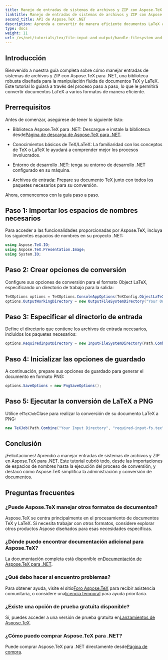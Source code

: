 ```yaml
---
title: Manejo de entradas de sistemas de archivos y ZIP con Aspose.TeX para .NET
linktitle: Manejo de entradas de sistemas de archivos y ZIP con Aspose.TeX para .NET
second_title: API de Aspose.TeX .NET
description: Aprenda a convertir de manera eficiente documentos LaTeX a varios formatos a través de pasos fáciles de seguir, incluida la configuración de opciones de conversión, la especificación de directorios de entrada y la ejecución de conversiones.
type: docs
weight: 11
url: /es/net/tutorials/tex/file-input-and-output/handle-filesystem-and-zip-inputs/
---
```

## Introducción

Bienvenido a nuestra guía completa sobre cómo manejar entradas de sistemas de archivos y ZIP con Aspose.TeX para .NET, una biblioteca robusta diseñada para la manipulación fluida de documentos TeX y LaTeX. Este tutorial lo guiará a través del proceso paso a paso, lo que le permitirá convertir documentos LaTeX a varios formatos de manera eficiente.

## Prerrequisitos

Antes de comenzar, asegúrese de tener lo siguiente listo:

-  Biblioteca Aspose.TeX para .NET: Descargue e instale la biblioteca desde[Página de descarga de Aspose.TeX para .NET](https://releases.aspose.com/tex/net/).
  
- Conocimientos básicos de TeX/LaTeX: La familiaridad con los conceptos de TeX o LaTeX le ayudará a comprender mejor los procesos involucrados.

- Entorno de desarrollo .NET: tenga su entorno de desarrollo .NET configurado en su máquina.

- Archivos de entrada: Prepare su documento TeX junto con todos los paquetes necesarios para su conversión.

Ahora, comencemos con la guía paso a paso.

## Paso 1: Importar los espacios de nombres necesarios

Para acceder a las funcionalidades proporcionadas por Aspose.TeX, incluya los siguientes espacios de nombres en su proyecto .NET:

```csharp
using Aspose.TeX.IO;
using Aspose.TeX.Presentation.Image;
using System.IO;
```

## Paso 2: Crear opciones de conversión

Configure sus opciones de conversión para el formato Object LaTeX, especificando un directorio de trabajo para la salida:

```csharp
TeXOptions options = TeXOptions.ConsoleAppOptions(TeXConfig.ObjectLaTeX);
options.OutputWorkingDirectory = new OutputFileSystemDirectory("Your Output Directory");
```

## Paso 3: Especificar el directorio de entrada

Define el directorio que contiene los archivos de entrada necesarios, incluidos los paquetes necesarios:

```csharp
options.RequiredInputDirectory = new InputFileSystemDirectory(Path.Combine("Your Input Directory", "packages"));
```

## Paso 4: Inicializar las opciones de guardado

A continuación, prepare sus opciones de guardado para generar el documento en formato PNG:

```csharp
options.SaveOptions = new PngSaveOptions();
```

## Paso 5: Ejecutar la conversión de LaTeX a PNG

 Utilice el`TeXJob`Clase para realizar la conversión de su documento LaTeX a PNG:

```csharp
new TeXJob(Path.Combine("Your Input Directory", "required-input-fs.tex"), new ImageDevice(), options).Run();
```

## Conclusión

¡Felicitaciones! Aprendió a manejar entradas de sistemas de archivos y ZIP en Aspose.TeX para .NET. Este tutorial cubrió todo, desde las importaciones de espacios de nombres hasta la ejecución del proceso de conversión, y destacó cómo Aspose.TeX simplifica la administración y conversión de documentos.

## Preguntas frecuentes

### ¿Puede Aspose.TeX manejar otros formatos de documentos?

Aspose.TeX se centra principalmente en el procesamiento de documentos TeX y LaTeX. Si necesita trabajar con otros formatos, considere explorar otros productos Aspose diseñados para esas necesidades específicas.

### ¿Dónde puedo encontrar documentación adicional para Aspose.TeX?

 La documentación completa está disponible en[Documentación de Aspose.TeX para .NET](https://reference.aspose.com/tex/net/).

### ¿Qué debo hacer si encuentro problemas?

 Para obtener ayuda, visite el sitio[Foro Aspose.TeX](https://forum.aspose.com/c/tex/47) para recibir asistencia comunitaria, o considere una[licencia temporal](https://purchase.conholdate.com/temporary-license/) para ayuda prioritaria.

### ¿Existe una opción de prueba gratuita disponible?

 Sí, puedes acceder a una versión de prueba gratuita en[Lanzamientos de Aspose.TeX](https://releases.aspose.com/).

### ¿Cómo puedo comprar Aspose.TeX para .NET?

 Puede comprar Aspose.TeX para .NET directamente desde[Página de compra](https://purchase.conholdate.com/buy).
